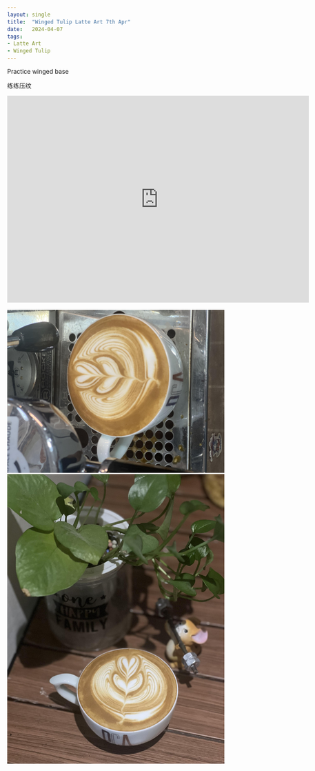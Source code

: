 ```yaml
---
layout: single
title:  "Winged Tulip Latte Art 7th Apr"
date:   2024-04-07
tags:
- Latte Art
- Winged Tulip
---
```



Practice winged base

练练压纹



<div class="embed-container">
  <iframe
      src="https://www.youtube.com/embed/AKhQe3kFDqY"
      width="700"
      height="480"
      frameborder="0"
      allowfullscreen="true">
  </iframe>
</div>


![](/assets/img/2024/04/07/IMG_5278.jpg)
![](/assets/img/2024/04/07/IMG_5281.jpg)

